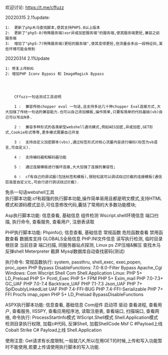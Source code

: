 欢迎讨论:
https://t.me/cffuzz



20220315 2.11update:
	
	1:	更新了php木马查找脚本,使其支持PHP5.0以上版本
	2:	更新了"php5-8(特殊服务端)xor异或加密服务端"的服务端,使其服务端更短,兼容之前服务端
	3:	增加了"php5-7(特殊服务端)更短的服务端",使其变得更短,但流量会多出一段特征码,某些环境可能会用到

20220314 2.11Update

	1: 修复上传BUG
	2: 增加PHP Iconv Bypass 和 ImageMagick Bypass




		CFfuzz一句话测试工具说明

	   	1 :  兼容传统chopper eval 一句话,且支持多达几十种chopper Eval连接方式,大大加强了传统一句话的兼容能力.也可以自己添加模板,操作简单,只要有简单的代码基础(vb)自己可以写出N多.
		
		2 :  兼容多种形式的各类新型webshell通讯模式,例如AES加密,异或加密,GET形式,Cookie形式等等,更多模式需要自己开发
		
		3 :  支持自定义加密脚本(vbs),通过标签形式对核心流量内容进行编码(标签为vb语言,可自定义).
		
		4 :  支持编码器和解码器功能
		
		5 :  通过连接模板进行循环连接,大大加强了连接的兼容性;
		
		6 :  cf有自己的调试器(包括标签和模板),很轻松就可以调试绕过拦截的连接模板(通信层高度自定义化,可自行进行调试绕过拦截).
		
		
		
免杀一句话webshell工具		
执行脚本功能:cf有超强的执行脚本功能,操作简单易用且都是明文模式,支持HTML模式和源码模式显示,可任意修改代码,囊括了常用的大多数功能模块;
		
		
Asp执行脚本功能:
		信息查看,
		基础信息
		组件检测
		Wscript.shell环境信息
		端口扫描,
		执行命令,
		查看服务,
		查看用户,
		注册表读取
		
PHP执行脚本功能:
		Phpinfo();
		信息查看,
		基础信息
		常规函数
		危险函数查看
		禁用函数查看
		数据库支持
		GLOBALS全局信息
		PHP.INI文件信息
		读写执行检测,
		临时目录
		根目录
		当前目录
		端口扫描,
		同服务器站点探测,
		Linux ps
		ZIP压缩&解压
		查找木马
		反弹shell
		Meterpreter
		截屏
		Mysql数据库自动查找密码(测试)
		
		
执行命令:
		常规函数执行:
		system,
		passthru,
		shell_exec,
		exec,popen,
		proc_open
		PHP Bypass DisableFunctions:
		7.0-8.0-Filter Bypass 
		Apache_Cgi
		Windows:
		Com Wscript.Shell 
		Com Shell.Application 
		Linux:
		PHP 5+ LD_Preload
		PHP 5+ Pcntl_Exec
		PHP 5+ FPM
		PHP 5+ Exim_mail
		PHP 7.0-7.3+ GC_UAF
		PHP 7.0-7.4 Backtrace_UAF
		PHP 7.1-7.3 Json_UAF
		PHP 7+ SplDoublyLinkedList UAF
		PHP 7.4-FFI-BUG
		PHP 7.4-FFI-Serializable
		PHP 7+ FFI
		Procfs
		imap_open
		PHP 5+ LD_Preload BypassDisableFunctions
		
ASPX执行脚本功能:
		信息查看,
		基础信息
		Com组件
		启动项
		驱动
		查看进程,
		查看用户,
		查看服务,
		IISSPY,
		查看应用程序池,
		读取注册表,
		查看端口,
		扫描端口,
		查看网络,
		命令执行:
		ProcessStartInfo模式
		WScript.Shell模式
		Shell.Application模式
		检测目录执行权限,
		加载c#代码,
		反弹Shell,
		加载ShellCode
		Msf C #Payload上线
		Cobalt Strike C# Payload上线
		Shell.Application

使用注意:
Get请求有长度限制,一般就几K,所以在用GET的时候,上传和写入功能暂时不能使用,若要上传请使用执行脚本的写入功能.
		
		
		
